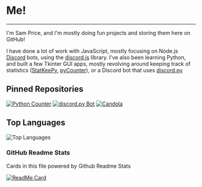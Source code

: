# Me!
---
I'm Sam Price, and I'm mostly doing fun projects and storing them here on GitHub!

I have done a lot of work with JavaScript, mostly focusing on Node.js [Discord](https://discord.com) bots, using the [discord.js][discordjs] library. I've also been learning Python, and built a few Tkinter GUI apps, mostly revolving around keeping track of statistics ([StatKeePy][statkeeper], [pyCounter][pycounter]), or a Discord bot that uses [discord.py][discordpy]

## Pinned Repositories
[![Python Counter](https://github-readme-stats.vercel.app/api/pin/?username=ghs-code&repo=pycounter)][pycounter]
[![discord.py Bot](https://github-readme-stats.vercel.app/api/pin/?username=ghs-code&repo=discordpy)][discordpybot]
[![Candola](https://github-readme-stats.vercel.app/api/pin/?username=ghs-code&repo=candola)][candola]

## Top Languages
![Top Languages](https://github-readme-stats.vercel.app/api/top-langs/?username=ghs-code&layout=compact)


### GitHub Readme Stats
Cards in this file powered by Github Readme Stats

[![ReadMe Card](https://github-readme-stats.vercel.app/api/pin/?username=anuraghazra&repo=github-readme-stats&show_owner=true)](https://github.com/anuraghazra/github-readme-stats)

[Stats]: https://github.com/anuraghazra/github-readme-stats
[statkeeper]: https://github.com/ghs-code/StatKeePy
[pycounter]: https://github.com/ghs-code/pycounter
[discordjs]: https://npm.im/discord.js
[discordpy]: https://github.com/Rapptz/discord.py
[candola]: https://github.com/ghs-code/candola
[discordpybot]: https://github.com/ghs-code/discordpy